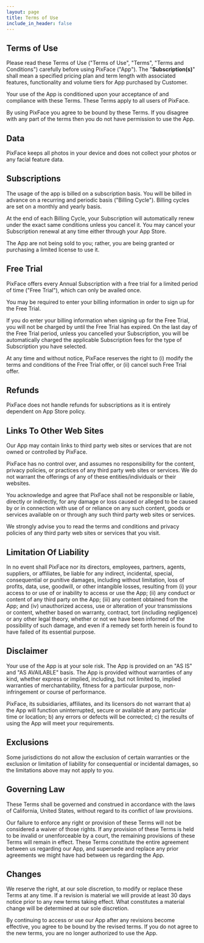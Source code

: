 ```yaml
---
layout: page
title: Terms of Use
include_in_header: false
---
```


## Terms of Use

Please read these Terms of Use ("Terms of Use", "Terms", "Terms and Conditions") carefully before using PixFace ("App"). The "**Subscription(s)**" shall mean a specified pricing plan and term length with associated features, functionality and volume tiers for App purchased by Customer.

Your use of the App is conditioned upon your acceptance of and compliance with these Terms. These Terms apply to all users of PixFace.

By using PixFace you agree to be bound by these Terms. If you disagree with any part of the terms then you do not have permission to use the App.

## Data

PixFace keeps all photos in your device and does not collect your photos or any facial feature data.

## Subscriptions

The usage of the app is billed on a subscription basis. You will be billed in advance on a recurring and periodic basis ("Billing Cycle"). Billing cycles are set on a monthly and yearly basis.

At the end of each Billing Cycle, your Subscription will automatically renew under the exact same conditions unless you cancel it. You may cancel your Subscription renewal at any time either through your App Store.

The App are not being sold to you; rather, you are being granted or purchasing a limited license to use it.

## Free Trial

PixFace offers every Annual Subscription with a free trial for a limited period of time ("Free Trial"), which can only be availed once.

You may be required to enter your billing information in order to sign up for the Free Trial.

If you do enter your billing information when signing up for the Free Trial, you will not be charged by until the Free Trial has expired. On the last day of the Free Trial period, unless you cancelled your Subscription, you will be automatically charged the applicable Subscription fees for the type of Subscription you have selected.

At any time and without notice, PixFace reserves the right to (i) modify the terms and conditions of the Free Trial offer, or (ii) cancel such Free Trial offer.

## Refunds

PixFace does not handle refunds for subscriptions as it is entirely dependent on App Store policy.

## Links To Other Web Sites

Our App may contain links to third party web sites or services that are not owned or controlled by PixFace.

PixFace has no control over, and assumes no responsibility for the content, privacy policies, or practices of any third party web sites or services. We do not warrant the offerings of any of these entities/individuals or their websites.

You acknowledge and agree that PixFace shall not be responsible or liable, directly or indirectly, for any damage or loss caused or alleged to be caused by or in connection with use of or reliance on any such content, goods or services available on or through any such third party web sites or services.

We strongly advise you to read the terms and conditions and privacy policies of any third party web sites or services that you visit.

## Limitation Of Liability

In no event shall PixFace nor its directors, employees, partners, agents, suppliers, or affiliates, be liable for any indirect, incidental, special, consequential or punitive damages, including without limitation, loss of profits, data, use, goodwill, or other intangible losses, resulting from (i) your access to or use of or inability to access or use the App; (ii) any conduct or content of any third party on the App; (iii) any content obtained from the App; and (iv) unauthorized access, use or alteration of your transmissions or content, whether based on warranty, contract, tort (including negligence) or any other legal theory, whether or not we have been informed of the possibility of such damage, and even if a remedy set forth herein is found to have failed of its essential purpose.

## Disclaimer

Your use of the App is at your sole risk. The App is provided on an "AS IS" and "AS AVAILABLE" basis. The App is provided without warranties of any kind, whether express or implied, including, but not limited to, implied warranties of merchantability, fitness for a particular purpose, non-infringement or course of performance.

PixFace, its subsidiaries, affiliates, and its licensors do not warrant that a) the App will function uninterrupted, secure or available at any particular time or location; b) any errors or defects will be corrected; c) the results of using the App will meet your requirements.

## Exclusions

Some jurisdictions do not allow the exclusion of certain warranties or the exclusion or limitation of liability for consequential or incidental damages, so the limitations above may not apply to you.

## Governing Law

These Terms shall be governed and construed in accordance with the laws of California, United States, without regard to its conflict of law provisions.

Our failure to enforce any right or provision of these Terms will not be considered a waiver of those rights. If any provision of these Terms is held to be invalid or unenforceable by a court, the remaining provisions of these Terms will remain in effect. These Terms constitute the entire agreement between us regarding our App, and supersede and replace any prior agreements we might have had between us regarding the App.

## Changes

We reserve the right, at our sole discretion, to modify or replace these Terms at any time. If a revision is material we will provide at least 30 days notice prior to any new terms taking effect. What constitutes a material change will be determined at our sole discretion.

By continuing to access or use our App after any revisions become effective, you agree to be bound by the revised terms. If you do not agree to the new terms, you are no longer authorized to use the App.

## ‍
